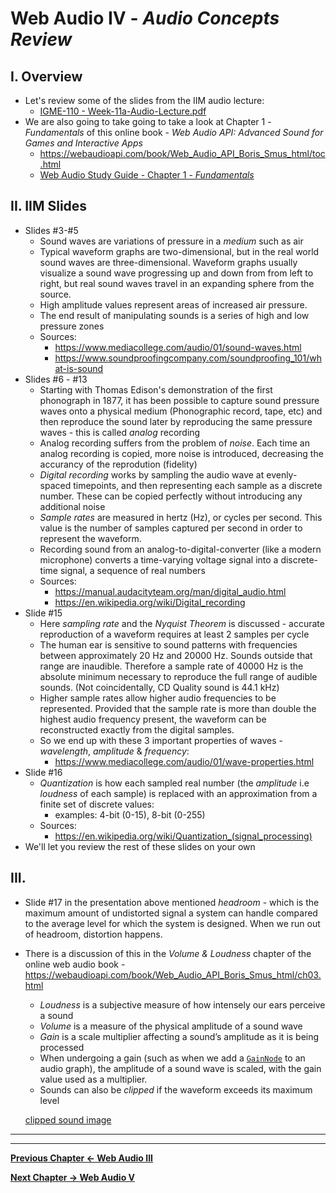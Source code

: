 # Web Audio IV - *Audio Concepts Review*

## I. Overview
- Let's review some of the slides from the IIM audio lecture:
  - [IGME-110 - Week-11a-Audio-Lecture.pdf](./_files/Week-11a-Audio-Lecture.pdf)
- We are also going to take going to take a look at Chapter 1 - *Fundamentals* of this online book -  *Web Audio API: Advanced Sound for Games and Interactive Apps*
  - https://webaudioapi.com/book/Web_Audio_API_Boris_Smus_html/toc.html
  - [Web Audio Study Guide - Chapter 1 - *Fundamentals*](./web-audio-chapter-1.md)


## II. IIM Slides

- Slides #3-#5
  - Sound waves are variations of pressure in a *medium* such as air
  - Typical waveform graphs are two-dimensional, but in the real world sound waves are three-dimensional. Waveform graphs usually visualize a sound wave progressing up and down from from left to right, but real sound waves travel in an expanding sphere from the source.
  - High amplitude values represent areas of increased air pressure. 
  - The end result of manipulating sounds is a series of high and low pressure zones
  - Sources: 
    - https://www.mediacollege.com/audio/01/sound-waves.html
    - https://www.soundproofingcompany.com/soundproofing_101/what-is-sound
- Slides #6 - #13
  - Starting with Thomas Edison's demonstration of the first phonograph in 1877, it has been possible to capture sound pressure waves onto a physical medium (Phonographic record, tape, etc) and then reproduce the sound later by reproducing the same pressure waves - this is called *analog* recording
  -  Analog recording suffers from the problem of *noise*. Each time an analog recording is copied, more noise is introduced, decreasing the accurancy of the reprodution (fidelity)
  - *Digital recording* works by sampling the audio wave at evenly-spaced timepoints, and then representing each sample as a discrete number. These can be copied perfectly without introducing any additional noise
  - *Sample rates* are measured in hertz (Hz), or cycles per second. This value is the number of samples captured per second in order to represent the waveform.
  - Recording sound from an analog-to-digital-converter (like a modern microphone) converts a time-varying voltage signal into a discrete-time signal, a sequence of real numbers
  - Sources:
    - https://manual.audacityteam.org/man/digital_audio.html
    - https://en.wikipedia.org/wiki/Digital_recording
- Slide #15
  - Here *sampling rate* and the *Nyquist Theorem* is discussed - accurate reproduction of a waveform requires at least 2 samples per cycle
  - The human ear is sensitive to sound patterns with frequencies between approximately 20 Hz and 20000 Hz. Sounds outside that range are inaudible. Therefore a sample rate of 40000 Hz is the absolute minimum necessary to reproduce the full range of audible sounds. (Not coincidentally, CD Quality sound is 44.1 kHz)
  - Higher sample rates allow higher audio frequencies to be represented. Provided that the sample rate is more than double the highest audio frequency present, the waveform can be reconstructed exactly from the digital samples. 
  - So we end up with these 3 important properties of waves - *wavelength*, *amplitude* & *frequency*:
    - https://www.mediacollege.com/audio/01/wave-properties.html
- Slide #16
  - *Quantization* is how each sampled real number (the *amplitude* i.e *loudness* of each sample) is replaced with an approximation from a finite set of discrete values:
    - examples: 4-bit (0-15), 8-bit (0-255)
  - Sources:
    - https://en.wikipedia.org/wiki/Quantization_(signal_processing)
 - We'll let you review the rest of these slides on your own   
    
 ## III. 
 
 - Slide #17 in the presentation above mentioned *headroom* - which is the maximum amount of undistorted signal a system can handle compared to the average level for which the system is designed. When we run out of headroom, distortion happens.
 - There is a discussion of this in the *Volume & Loudness* chapter of the online web audio book - https://webaudioapi.com/book/Web_Audio_API_Boris_Smus_html/ch03.html
   - *Loudness* is a subjective measure of how intensely our ears perceive a sound
   - *Volume* is a measure of the physical amplitude of a sound wave
   - *Gain* is a scale multiplier affecting a sound’s amplitude as it is being processed
   - When undergoing a gain (such as when we add a [`GainNode`](https://developer.mozilla.org/en-US/docs/Web/API/GainNode) to an audio graph), the amplitude of a sound wave is scaled, with the gain value used as a multiplier.
   -  Sounds can also be *clipped* if the waveform exceeds its maximum level
   
   [clipped sound image](https://webaudioapi.com/book/Web_Audio_API_Boris_Smus_html/images/waap_0305.png)
 
 

<hr><hr>

**[Previous Chapter <- Web Audio III](demo-web-audio-3.md)**

**[Next Chapter -> Web Audio V](demo-web-audio-5.md)**
